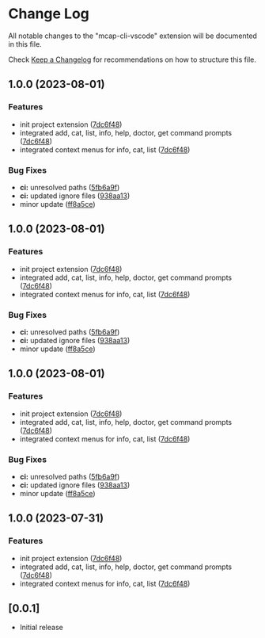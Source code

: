 # Change Log

All notable changes to the "mcap-cli-vscode" extension will be documented in this file.

Check [Keep a Changelog](http://keepachangelog.com/) for recommendations on how to structure this file.

## 1.0.0 (2023-08-01)


### Features

* init project extension ([7dc6f48](https://github.com/tiwaojo/foxglove-mcap/commit/7dc6f485feca9e72d6ef9cc6778d3c837c63e453))
* integrated add, cat, list, info, help, doctor, get command prompts ([7dc6f48](https://github.com/tiwaojo/foxglove-mcap/commit/7dc6f485feca9e72d6ef9cc6778d3c837c63e453))
* integrated context menus for info, cat, list ([7dc6f48](https://github.com/tiwaojo/foxglove-mcap/commit/7dc6f485feca9e72d6ef9cc6778d3c837c63e453))


### Bug Fixes

* **ci:** unresolved paths ([5fb6a9f](https://github.com/tiwaojo/foxglove-mcap/commit/5fb6a9f4246f7012978535a0b6aee5ac450720a8))
* **ci:** updated ignore files ([938aa13](https://github.com/tiwaojo/foxglove-mcap/commit/938aa13d59ea9d1176e46f721c550c13ee758003))
* minor update ([ff8a5ce](https://github.com/tiwaojo/foxglove-mcap/commit/ff8a5ce2c6edbdea5f68d269d885f5e01a2ec56f))

## 1.0.0 (2023-08-01)


### Features

* init project extension ([7dc6f48](https://github.com/tiwaojo/foxglove-mcap/commit/7dc6f485feca9e72d6ef9cc6778d3c837c63e453))
* integrated add, cat, list, info, help, doctor, get command prompts ([7dc6f48](https://github.com/tiwaojo/foxglove-mcap/commit/7dc6f485feca9e72d6ef9cc6778d3c837c63e453))
* integrated context menus for info, cat, list ([7dc6f48](https://github.com/tiwaojo/foxglove-mcap/commit/7dc6f485feca9e72d6ef9cc6778d3c837c63e453))


### Bug Fixes

* **ci:** unresolved paths ([5fb6a9f](https://github.com/tiwaojo/foxglove-mcap/commit/5fb6a9f4246f7012978535a0b6aee5ac450720a8))
* **ci:** updated ignore files ([938aa13](https://github.com/tiwaojo/foxglove-mcap/commit/938aa13d59ea9d1176e46f721c550c13ee758003))
* minor update ([ff8a5ce](https://github.com/tiwaojo/foxglove-mcap/commit/ff8a5ce2c6edbdea5f68d269d885f5e01a2ec56f))

## 1.0.0 (2023-08-01)


### Features

* init project extension ([7dc6f48](https://github.com/tiwaojo/foxglove-mcap/commit/7dc6f485feca9e72d6ef9cc6778d3c837c63e453))
* integrated add, cat, list, info, help, doctor, get command prompts ([7dc6f48](https://github.com/tiwaojo/foxglove-mcap/commit/7dc6f485feca9e72d6ef9cc6778d3c837c63e453))
* integrated context menus for info, cat, list ([7dc6f48](https://github.com/tiwaojo/foxglove-mcap/commit/7dc6f485feca9e72d6ef9cc6778d3c837c63e453))


### Bug Fixes

* **ci:** unresolved paths ([5fb6a9f](https://github.com/tiwaojo/foxglove-mcap/commit/5fb6a9f4246f7012978535a0b6aee5ac450720a8))
* **ci:** updated ignore files ([938aa13](https://github.com/tiwaojo/foxglove-mcap/commit/938aa13d59ea9d1176e46f721c550c13ee758003))
* minor update ([ff8a5ce](https://github.com/tiwaojo/foxglove-mcap/commit/ff8a5ce2c6edbdea5f68d269d885f5e01a2ec56f))

## 1.0.0 (2023-07-31)


### Features

* init project extension ([7dc6f48](https://github.com/tiwaojo/foxglove-mcap/commit/7dc6f485feca9e72d6ef9cc6778d3c837c63e453))
* integrated add, cat, list, info, help, doctor, get command prompts ([7dc6f48](https://github.com/tiwaojo/foxglove-mcap/commit/7dc6f485feca9e72d6ef9cc6778d3c837c63e453))
* integrated context menus for info, cat, list ([7dc6f48](https://github.com/tiwaojo/foxglove-mcap/commit/7dc6f485feca9e72d6ef9cc6778d3c837c63e453))

## [0.0.1]

- Initial release
